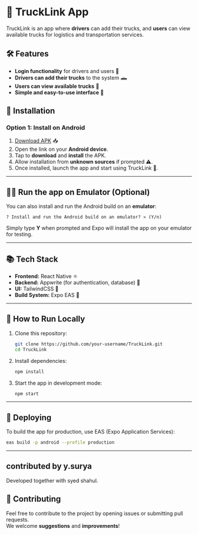 # 🚚 TruckLink App

TruckLink is an app where **drivers** can add their trucks, and **users** can view available trucks for logistics and transportation services.


## 🛠️ Features

- **Login functionality** for drivers and users 🔐
- **Drivers can add their trucks** to the system 🛻
- **Users can view available trucks** 🚛
- **Simple and easy-to-use interface** 📱

## 📲 Installation

### **Option 1: Install on Android**

1. [Download APK](https://expo.dev/artifacts/eas/5unJwg4GuU3mAFtTPmKSL.apk) 📥
2. Open the link on your **Android device**.
3. Tap to **download** and **install** the APK.
4. Allow installation from **unknown sources** if prompted ⚠️.
5. Once installed, launch the app and start using TruckLink 🚛.

---

## 🧑‍💻 Run the app on Emulator (Optional)

You can also install and run the Android build on an **emulator**:

```
? Install and run the Android build on an emulator? » (Y/n)
```

Simply type **Y** when prompted and Expo will install the app on your emulator for testing.

---

## 📚 Tech Stack

- **Frontend:** React Native ⚛️
- **Backend:** Appwrite (for authentication, database) 🔐
- **UI:** TailwindCSS 🌈
- **Build System:** Expo EAS 🚀

---

## 🔧 How to Run Locally

1. Clone this repository:
    ```bash
    git clone https://github.com/your-username/TruckLink.git
    cd TruckLink
    ```
2. Install dependencies:
    ```bash
    npm install
    ```
3. Start the app in development mode:
    ```bash
    npm start
    ```

---

## 🚀 Deploying

To build the app for production, use EAS (Expo Application Services):

```bash
eas build -p android --profile production
```

---
## contributed by y.surya 
Developed together with syed shahul.
## 🤝 Contributing

Feel free to contribute to the project by opening issues or submitting pull requests.  
We welcome **suggestions** and **improvements**!

